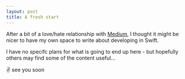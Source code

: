 ```yaml
---
layout: post
title: A fresh start
---
```


After a bit of a love/hate relationship with [Medium](https://medium.com/@iankeen),
I thought it might be nicer to have my own space to write about developing in Swift.

I have no specifc plans for what is going to end up here - but hopefully others may find some of the content useful... 

✌ see you soon

